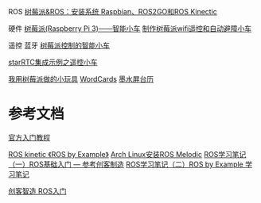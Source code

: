 
ROS
[树莓派&ROS：安装系统 Raspbian、ROS2GO和ROS Kinectic](https://blog.csdn.net/nomil9/article/details/84728380)

硬件
[树莓派(Raspberry Pi 3)——智能小车](https://www.jianshu.com/p/506534537194)
[制作树莓派wifi遥控和自动避障小车](https://www.jianshu.com/p/f708d1c79f34)

遥控
蓝牙
[树莓派控制的智能小车](https://www.jianshu.com/p/fe9527dd49e5)

[starRTC集成示例之遥控小车](https://www.bilibili.com/video/av23817880/)

[我用树莓派做的小玩具](https://post.smzdm.com/p/a3gwe47k/)
[WordCards](https://github.com/lxrmido/WordCards.git)
[墨水屏台历](https://github.com/lxrmido/node-paper-calendar)

# 参考文档
[官方入门教程](http://wiki.ros.org/ROS/Tutorials)

[ROS kinetic 《ROS by Example》](https://blog.csdn.net/youshijian99/article/details/80249378)
[Arch Linux安装ROS Melodic](http://wiki.ros.org/melodic/Installation/ArchLinux)
[ROS学习笔记（一）ROS基础入门 — 参考创客制造](https://blog.csdn.net/David_Han008/article/details/53494941)
[ROS学习笔记（二）ROS by Example 学习笔记](https://blog.csdn.net/david_han008/article/details/54427397)

[创客智造 ROS入门](https://www.ncnynl.com/archives/201608/496.html)